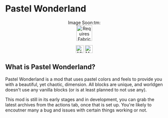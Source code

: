 # Pastel Wonderland

<p align="center">
	Image Soon:tm: </br>
	<a href="https://www.curseforge.com/minecraft/mc-mods/fabric-api"><img title="Requires Fabric API" height="50" src="https://i.imgur.com/Ol1Tcf8.png">
</p>

<p align="center"><a href="https://tldrlegal.com/license/mit-license"><img title="MIT Licensed" height="25" src="https://img.shields.io/github/license/devOS-Sanity-Edition/pastelwonderland?style=for-the-badge"></a> <a href="https://techterms.com/definition/java"><img title="Made with Java" height=25 src="https://forthebadge.com/images/badges/made-with-java.svg"></a></img></p>


## What is Pastel Wonderland?
Pastel Wonderland is a mod that uses pastel colors and feels to provide you with a beautiful, yet chaotic, dimension. All blocks are unique, and worldgen doesn't use any vanilla blocks (or is at least planned to not use any).
 
This mod is still in its early stages and in development, you can grab the latest archives from the actions tab, once that is set up. You're likely to encoutner many a bug and issues with certain things working or not.
